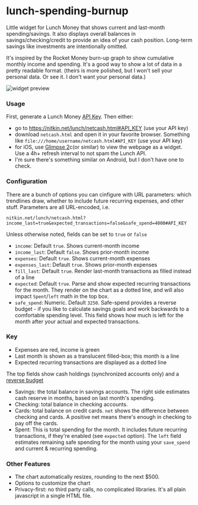 # lunch-spending-burnup
Little widget for Lunch Money that shows current and last-month spending/savings.
It also displays overall balances in savings/checking/credit to provide an idea of
your cash position. Long-term savings like investments are intentionally omitted.

It's inspired by the Rocket Money burn-up graph to show cumulative monthly income
and spending. It's a good way to show a lot of data in a pretty readable format.
(theirs is more polished, but I won't sell your personal data. Or see it.
I don't want your personal data.)

<img alt="widget preview" src="https://github.com/user-attachments/assets/c4cd1a00-06a5-42af-bb75-f2ff44455e42" />

### Usage
First, generate a Lunch Money [API Key](https://my.lunchmoney.app/developers). Then either:
 - go to https://nitkin.net/lunch/netcash.html#API_KEY (use your API key)
 - download `netcash.html` and open it in your favorite browser. Something like
   `file:///home/username/netcash.html#API_KEY` (use your API key)
 - for iOS, use [Glimpse 2](https://apps.apple.com/us/app/glimpse-2/id1524217845)c(or similar)
   to view the webpage as a widget. Use a 4h+ refresh interval to not spam the Lunch API.
 - I'm sure there's something similar on Android, but I don't have one to check.

### Configuration
There are a bunch of options you can cinfigure with URL parameters: which trendlines draw,
whether to include future recurring expenses, and other stuff. Parameters are all URL-encoded, i.e.
```
nitkin.net/lunch/netcash.html?income_last=true&expected_transactions=false&safe_spend=4000#API_KEY
```

Unless otherwise noted, fields can be set to `true` or `false`
 - `income`: Default `true`. Shows current-month income
 - `income_last`: Default `false`. Shows prior-month income
 - `expenses`: Default `true`. Shows current-month expenses
 - `expenses_last`: Default `true`. Shows prior-month expenses
 - `fill_last`: Default `true`. Render last-month transactions as filled instead of a line
 - `expected`: Default `true`. Parse and show expected
        recurring transactions for the month. They render on the chart as a dotted line,
        and will also impact `Spent`/`left` math in the top box.
 - `safe_spend`: Numeric. Default `3250`. Safe-spend provides a reverse budget -
        if you like to calculate savings goals and work backwards to
        a comfortable spending level. This field shows how much is left
        for the month after your actual and expected transactions.

### Key
 - Expenses are red, income is green
 - Last month is shown as a translucent filled-box; this month is a line
 - Expected recurring transactions are displayed as a dotted line

The top fields show cash holdings (synchronized accounts only) and a [reverse budget](https://lunchmoney.app/blog/pay-yourself-first-reverse-budgeting)
 - Savings: the total balance in savings accounts. The right side
   estimates cash reserve in months, based on last month's spending.
 - Checking: total balance in checking accounts.
 - Cards: total balance on credit cards. `net` shows the difference
   between checking and cards. A positive net means there's
   enough in checking to pay off the cards.
 - Spent: This is total spending for the month. It includes future
   recurring transactions, if they're enabled (see `expected` option).
   The `left` field estimates remaining safe spending for the
   month using your `save_spend` and current & recurring spending.
   
### Other Features
 - The chart automatically resizes, rounding to the next $500.
 - Options to customize the chart
 - Privacy-first: no third party calls, no complicated libraries.
   It's all plain javascript in a single HTML file.


